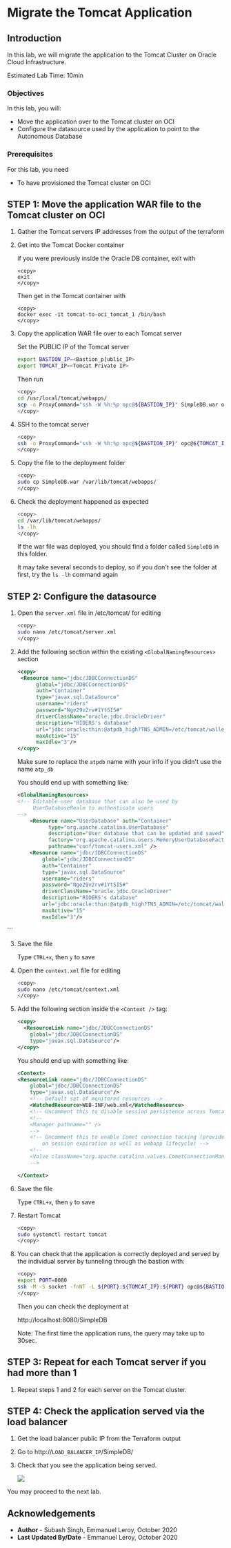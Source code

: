 # Migrate the Tomcat Application

## Introduction

In this lab, we will migrate the application to the Tomcat Cluster on Oracle Cloud Infrastructure.

Estimated Lab Time: 10min

### Objectives

In this lab, you will:
* Move the application over to the Tomcat cluster on OCI
* Configure the datasource used by the application to point to the Autonomous Database

### Prerequisites

For this lab, you need

* To have provisioned the Tomcat cluster on OCI

## **STEP 1**: Move the application WAR file to the Tomcat cluster on OCI

1. Gather the Tomcat servers IP addresses from the output of the terraform

2. Get into the Tomcat Docker container

    if you were previously inside the Oracle DB container, exit with 

    ```
    <copy>
    exit
    </copy>
    ```

    Then get in the Tomcat container with

    ```
    <copy>
    docker exec -it tomcat-to-oci_tomcat_1 /bin/bash
    </copy>
    ```

2. Copy the application WAR file over to each Tomcat server

    Set the PUBLIC IP of the Tomcat server

    ```bash
    export BASTION_IP=<Bastion_p[ublic_IP>
    export TOMCAT_IP=<Tomcat Private IP>
    ```

    Then run

    ```bash
    <copy>
    cd /usr/local/tomcat/webapps/
    scp -o ProxyCommand="ssh -W %h:%p opc@${BASTION_IP}" SimpleDB.war opc@${TOMCAT_IP}:~/
    </copy>
    ```

3. SSH to the tomcat server

    ```bash
    <copy>
    ssh -o ProxyCommand="ssh -W %h:%p opc@${BASTION_IP}" opc@${TOMCAT_IP}
    </copy>
    ```

4. Copy the file to the deployment folder

    ```bash
    <copy>
    sudo cp SimpleDB.war /var/lib/tomcat/webapps/
    </copy>
    ``` 

5. Check the deployment happened as expected

    ```bash
    <copy>
    cd /var/lib/tomcat/webapps/
    ls -lh
    </copy>
    ```

    If the war file was deployed, you should find a folder called `SimpleDB` in this folder.

    It may take several seconds to deploy, so if you don't see the folder at first, try the `ls -lh` command again

## **STEP 2:** Configure the datasource

1. Open the `server.xml` file in /etc/tomcat/ for editing

    ```bash
    <copy>
    sudo nano /etc/tomcat/server.xml
    </copy>
    ```

2. Add the following section within the existing `<GlobalNamingResources>` section

    ```xml
    <copy>
     <Resource name="jdbc/JDBCConnectionDS"
          global="jdbc/JDBCConnectionDS"
          auth="Container"
          type="javax.sql.DataSource"
          username="riders"
          password="Nge29v2rv#1YtSIS#"
          driverClassName="oracle.jdbc.OracleDriver"
          description="RIDERS's database"
          url="jdbc:oracle:thin:@atpdb_high?TNS_ADMIN=/etc/tomcat/wallet"
          maxActive="15"
          maxIdle="3"/>
    </copy>
    ```

    Make sure to replace the `atpdb` name with your info if you didn't use the name `atp_db`

    You should end up with something like:

    ```xml
    <GlobalNamingResources>
    <!-- Editable user database that can also be used by
         UserDatabaseRealm to authenticate users
    -->
        <Resource name="UserDatabase" auth="Container"
              type="org.apache.catalina.UserDatabase"
              description="User database that can be updated and saved"
              factory="org.apache.catalina.users.MemoryUserDatabaseFactory"
              pathname="conf/tomcat-users.xml" />
        <Resource name="jdbc/JDBCConnectionDS"
            global="jdbc/JDBCConnectionDS"
            auth="Container"
            type="javax.sql.DataSource"
            username="riders"
            password="Nge29v2rv#1YtSIS#"
            driverClassName="oracle.jdbc.OracleDriver"
            description="RIDERS's database"
            url="jdbc:oracle:thin:@atpdb_high?TNS_ADMIN=/etc/tomcat/wallet"
            maxActive="15"
            maxIdle="3"/>
  </GlobalNamingResources>
    ```

3. Save the file

    Type `CTRL+x`, then `y` to save

4. Open the `context.xml` file for editing

    ```bash
    <copy>
    sudo nano /etc/tomcat/context.xml
    </copy>
    ```

5. Add the following section inside the `<Context />` tag:

    ```xml
    <copy>
      <ResourceLink name="jdbc/JDBCConnectionDS"
        global="jdbc/JDBCConnectionDS"
        type="javax.sql.DataSource"/>
    </copy>
    ```

    You should end up with something like:

    ```xml
    <Context>
    <ResourceLink name="jdbc/JDBCConnectionDS"
        global="jdbc/JDBCConnectionDS"
        type="javax.sql.DataSource"/>
        <!-- Default set of monitored resources -->
        <WatchedResource>WEB-INF/web.xml</WatchedResource>
        <!-- Uncomment this to disable session persistence across Tomcat restarts -->
        <!--
        <Manager pathname="" />
        -->
        <!-- Uncomment this to enable Comet connection tacking (provides events
            on session expiration as well as webapp lifecycle) -->
        <!--
        <Valve className="org.apache.catalina.valves.CometConnectionManagerValve" />
        -->

    </Context>
    ```

6. Save the file

    Type `CTRL+x`, then `y` to save

7. Restart Tomcat

    ```bash
    <copy>
    sudo systemctl restart tomcat
    </copy>
    ```

8. You can check that the application is correctly deployed and served by the individual server by tunneling through the bastion with:

    ```bash
    <copy>
    export PORT=8080
    ssh -M -S socket -fnNT -L ${PORT}:${TOMCAT_IP}:${PORT} opc@${BASTION_IP} cat -
    </copy>
    ```

    Then you can check the deployment at 

    http://localhost:8080/SimpleDB

    Note: The first time the application runs, the query may take up to 30sec.
    

## **STEP 3:** Repeat for each Tomcat server if you had more than 1

1. Repeat steps 1 and 2 for each server on the Tomcat cluster.

## **STEP 4:** Check the application served via the load balancer

1. Get the load balancer public IP from the Terraform output

2. Go to http://`LOAD_BALANCER_IP`/SimpleDB/

3. Check that you see the application being served.

    ![](./images/lb-simpledb-app.png)

You may proceed to the next lab.

## Acknowledgements
 - **Author** - Subash Singh, Emmanuel Leroy, October 2020
 - **Last Updated By/Date** - Emmanuel Leroy, October 2020
